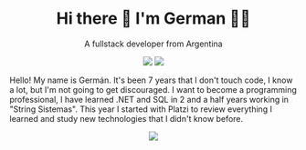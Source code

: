 <h1 align="center">Hi there 👋 I'm German 👩‍💻</h1>

<p align="center">A fullstack developer from Argentina</p>

<p align="center"><a href="https://www.linkedin.com/in/germedina91/"><img  src="https://img.shields.io/badge/LinkedIn-0077B5?style=for-the-badge&logo=linkedin&logoColor=white"  /></a> <a href="mailto:m.ger.1991@gmail.com"><img  src="https://img.shields.io/badge/Gmail-D14836?style=for-the-badge&logo=gmail&logoColor=white"/></a></p>

<p>Hello! My name is Germán. It's been 7 years that I don't touch code, I know a lot, but I'm not going to get discouraged. I want to become a programming professional, I have learned .NET and SQL in 2 and a half years working in "String Sistemas". This year I started with Platzi to review everything I learned and study new technologies that I didn't know before.</p>

<p align="center"><a href="https://platzi.com/p/mger1991/"><img  src="https://img.shields.io/badge/Platzi-98CA3F?style=for-the-badge&logo=platzi&logoColor=white"  /></a></p>
